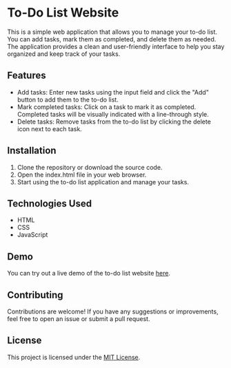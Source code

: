 # To-Do List Website

This is a simple web application that allows you to manage your to-do list. You can add tasks, mark them as completed, and delete them as needed. The application provides a clean and user-friendly interface to help you stay organized and keep track of your tasks.

## Features

- Add tasks: Enter new tasks using the input field and click the "Add" button to add them to the to-do list.
- Mark completed tasks: Click on a task to mark it as completed. Completed tasks will be visually indicated with a line-through style.
- Delete tasks: Remove tasks from the to-do list by clicking the delete icon next to each task.

## Installation

1. Clone the repository or download the source code.
2. Open the index.html file in your web browser.
3. Start using the to-do list application and manage your tasks.

## Technologies Used

- HTML
- CSS
- JavaScript

## Demo

You can try out a live demo of the to-do list website [here](https://example.com).


## Contributing

Contributions are welcome! If you have any suggestions or improvements, feel free to open an issue or submit a pull request.

## License

This project is licensed under the [MIT License](LICENSE).

